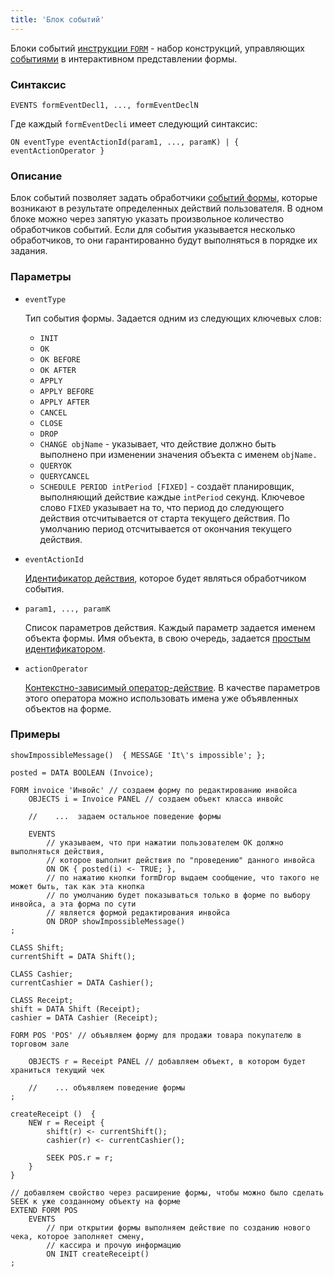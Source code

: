 ```yaml
---
title: 'Блок событий'
---
```


Блоки событий [инструкции `FORM`](FORM_statement.md) - набор конструкций, управляющих [событиями](Form_events.md) в интерактивном представлении формы.

### Синтаксис

```
EVENTS formEventDecl1, ..., formEventDeclN
```

Где каждый `formEventDecli` имеет следующий синтаксис:

```
ON eventType eventActionId(param1, ..., paramK) | { eventActionOperator }
```

### Описание

Блок событий позволяет задать обработчики [событий формы](Form_events.md), которые возникают в результате определенных действий пользователя. В одном блоке можно через запятую указать произвольное количество обработчиков событий. Если для события указывается несколько обработчиков, то они гарантированно будут выполняться в порядке их задания. 

### Параметры 

- `eventType`

    Тип события формы. Задается одним из следующих ключевых слов:

    - `INIT` 
    - `OK`
    - `OK BEFORE`
    - `OK AFTER`
    - `APPLY`
    - `APPLY BEFORE` 
    - `APPLY AFTER` 
    - `CANCEL`
    - `CLOSE`
    - `DROP`
    - `CHANGE objName` - указывает, что действие должно быть выполнено при изменении значения объекта с именем `objName.`
    - `QUERYOK`
    - `QUERYCANCEL`
    - `SCHEDULE PERIOD intPeriod [FIXED]` - создаёт планировщик, выполняющий действие каждые `intPeriod` секунд. Ключевое слово `FIXED` указывает на то, что период до следующего действия отсчитывается от старта текущего действия. По умолчанию период отсчитывается от окончания текущего действия.

- `eventActionId`

    [Идентификатор действия](IDs.md#propertyid), которое будет являться обработчиком события.

- `param1, ..., paramK`

    Список параметров действия. Каждый параметр задается именем объекта формы. Имя объекта, в свою очередь, задается [простым идентификатором](IDs.md#id).

- `actionOperator`

    [Контекстно-зависимый оператор-действие](Action_operators.md). В качестве параметров этого оператора можно использовать имена уже объявленных объектов на форме.


### Примеры

```lsf
showImpossibleMessage()  { MESSAGE 'It\'s impossible'; };

posted = DATA BOOLEAN (Invoice);

FORM invoice 'Инвойс' // создаем форму по редактированию инвойса
    OBJECTS i = Invoice PANEL // создаем объект класса инвойс

    //    ...  задаем остальное поведение формы

    EVENTS
        // указываем, что при нажатии пользователем OK должно выполняться действия, 
        // которое выполнит действия по "проведению" данного инвойса
        ON OK { posted(i) <- TRUE; }, 
        // по нажатию кнопки formDrop выдаем сообщение, что такого не может быть, так как эта кнопка 
        // по умолчанию будет показываться только в форме по выбору инвойса, а эта форма по сути 
        // является формой редактирования инвойса
        ON DROP showImpossibleMessage() 
;

CLASS Shift;
currentShift = DATA Shift();

CLASS Cashier;
currentCashier = DATA Cashier();

CLASS Receipt;
shift = DATA Shift (Receipt);
cashier = DATA Cashier (Receipt);

FORM POS 'POS' // объявляем форму для продажи товара покупателю в торговом зале

    OBJECTS r = Receipt PANEL // добавляем объект, в котором будет храниться текущий чек

    //    ... объявляем поведение формы
;

createReceipt ()  {
    NEW r = Receipt {
        shift(r) <- currentShift();
        cashier(r) <- currentCashier();

        SEEK POS.r = r;
    }
}

// добавляем свойство через расширение формы, чтобы можно было сделать SEEK к уже созданному объекту на форме
EXTEND FORM POS 
    EVENTS
        // при открытии формы выполняем действие по созданию нового чека, которое заполняет смену,
        // кассира и прочую информацию
        ON INIT createReceipt() 
;
```
